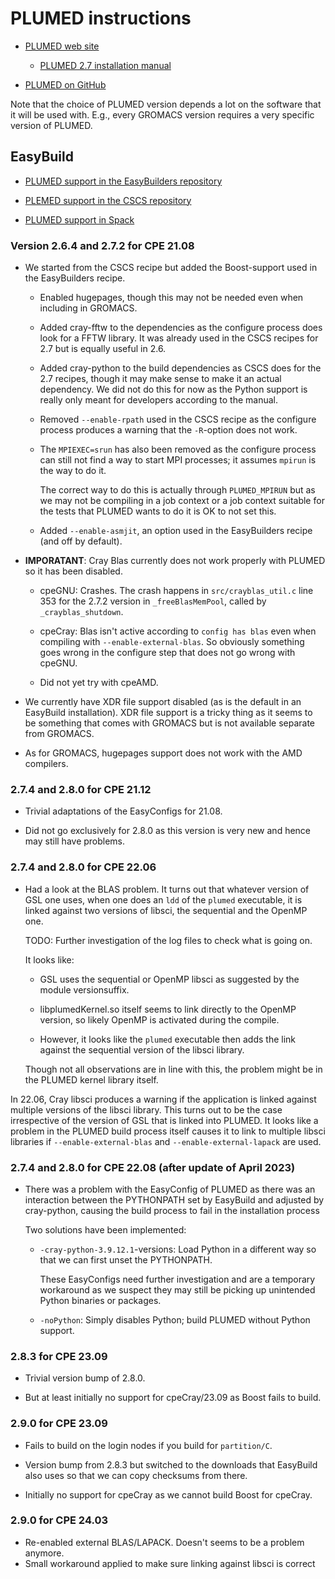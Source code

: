 # PLUMED instructions

  * [PLUMED web site](https://www.plumed.org/)

      * [PLUMED 2.7 installation manual](https://www.plumed.org/doc-v2.7/user-doc/manual.pdf)

  * [PLUMED on GitHub](https://github.com/plumed/plumed2)


Note that the choice of PLUMED version depends a lot on the software that it will be
used with. E.g., every GROMACS version requires a very specific version of PLUMED.



## EasyBuild

  * [PLUMED support in the EasyBuilders repository](https://github.com/easybuilders/easybuild-easyconfigs/tree/develop/easybuild/easyconfigs/p/PLUMED)

  * [PLEMED support in the CSCS repository](https://github.com/eth-cscs/production/tree/master/easybuild/easyconfigs/p/PLUMED)

  * [PLUMED support in Spack](https://github.com/spack/spack/tree/develop/var/spack/repos/builtin/packages/plumed)


### Version 2.6.4 and 2.7.2 for CPE 21.08

  * We started from the CSCS recipe but added the Boost-support used in the EasyBuilders
    recipe.

      * Enabled hugepages, though this may not be needed even when including in GROMACS.

      * Added cray-fftw to the dependencies as the configure process does look for
        a FFTW library. It was already used in the CSCS recipes for 2.7 but is
        equally useful in 2.6.

      * Added cray-python to the build dependencies as CSCS does for the 2.7 recipes,
        though it may make sense to make it an actual dependency. We did not do this
        for now as the Python support is really only meant for developers according
        to the manual.

      * Removed ``--enable-rpath`` used in the CSCS recipe as the configure process produces
        a warning that the ``-R``-option does not work.

      * The ``MPIEXEC=srun`` has also been removed as the configure process can still not
        find a way to start MPI processes; it assumes ``mpirun`` is the way to do it.

        The correct way to do this is actually through ``PLUMED_MPIRUN`` but as we may not
        be compiling in a job context or a job context suitable for the tests that PLUMED
        wants to do it is OK to not set this.

      * Added ``--enable-asmjit``, an option used in the EasyBuilders recipe (and off
        by default).

  * **IMPORATANT**: Cray Blas currently does not work properly with PLUMED so it has
    been disabled.

      * cpeGNU: Crashes. The crash happens in ``src/crayblas_util.c`` line 353 for
        the 2.7.2 version in ``_freeBlasMemPool``, called by ``_crayblas_shutdown``.

      * cpeCray: Blas isn't active according to ``config has blas`` even when compiling
        with ``--enable-external-blas``. So obviously something goes wrong in the configure
        step that does not go wrong with cpeGNU.

      * Did not yet try with cpeAMD.

  * We currently have XDR file support disabled (as is the default in an EasyBuild
    installation). XDR file support is a tricky thing as it seems to be something that
    comes with GROMACS but is not available separate from GROMACS.

  * As for GROMACS, hugepages support does not work with the AMD compilers.
  
  
### 2.7.4 and 2.8.0 for CPE 21.12

  * Trivial adaptations of the EasyConfigs for 21.08.
  
  * Did not go exclusively for 2.8.0 as this version is very new and hence may still 
    have problems.
    

### 2.7.4 and 2.8.0 for CPE 22.06

  * Had a look at the BLAS problem. It turns out that whatever version of GSL one uses,
    when one does an `ldd` of the `plumed` executable, it is linked against two versions
    of libsci, the sequential and the OpenMP one. 
    
    TODO: Further investigation of the log files to check what is going on.
    
    It looks like:
    
      * GSL uses the sequential or OpenMP libsci as suggested by the module versionsuffix.
      
      * libplumedKernel.so itself seems to link directly to the OpenMP version, so 
        likely OpenMP is activated during the compile.
        
      * However, it looks like the `plumed` executable then adds the link against the
        sequential version of the libsci library.
        
    Though not all observations are in line with this, the problem might be in the 
    PLUMED kernel library itself.

In 22.06, Cray libsci produces a warning if the application is linked against multiple 
versions of the libsci library. This turns out to be the case irrespective of the 
version of GSL that is linked into PLUMED. It looks like a problem in the PLUMED build
process itself causes it to link to multiple libsci libraries if `--enable-external-blas`
and `--enable-external-lapack` are used.


### 2.7.4 and 2.8.0 for CPE 22.08 (after update of April 2023)

  * There was a problem with the EasyConfig of PLUMED as there was an interaction between
    the PYTHONPATH set by EasyBuild and adjusted by cray-python, causing the build process
    to fail in the installation process
    
    Two solutions have been implemented:
    
      * `-cray-python-3.9.12.1`-versions: Load Python in a different way so that we 
        can first unset the PYTHONPATH.
        
        These EasyConfigs need further investigation and are a temporary workaround as we
        suspect they may still be picking up unintended Python binaries or packages.
        
      * `-noPython`: Simply disables Python; build PLUMED without Python support.


### 2.8.3 for CPE 23.09

-   Trivial version bump of 2.8.0.

-   But at least initially no support for cpeCray/23.09 as Boost fails to build.


### 2.9.0 for CPE 23.09

-   Fails to build on the login nodes if you build for `partition/C`.

-   Version bump from 2.8.3 but switched to the downloads that EasyBuild also uses
    so that we can copy checksums from there.
    
-   Initially no support for cpeCray as we cannot build Boost for cpeCray.

### 2.9.0 for CPE 24.03

-   Re-enabled external BLAS/LAPACK. Doesn't seems to be a problem anymore.
-   Small workaround applied to make sure linking against libsci is correct